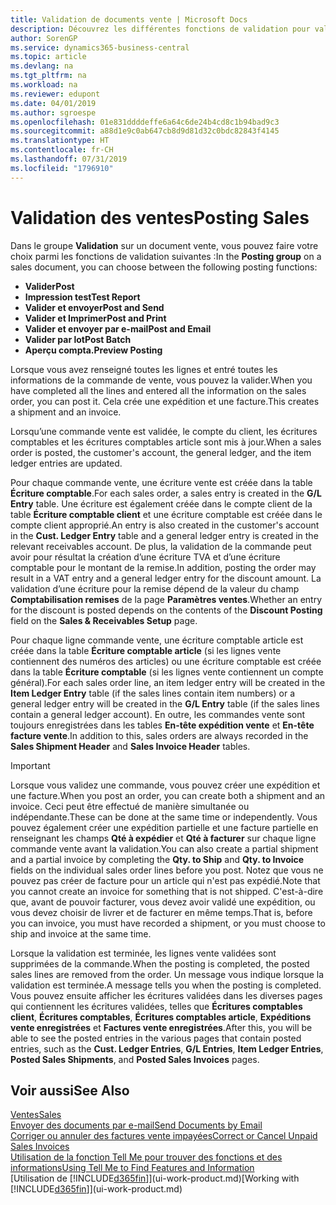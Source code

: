 ```yaml
---
title: Validation de documents vente | Microsoft Docs
description: Découvrez les différentes fonctions de validation pour valider les documents vente et comment mettre à jour les documents validés.
author: SorenGP
ms.service: dynamics365-business-central
ms.topic: article
ms.devlang: na
ms.tgt_pltfrm: na
ms.workload: na
ms.reviewer: edupont
ms.date: 04/01/2019
ms.author: sgroespe
ms.openlocfilehash: 01e831ddddeffe6a64c6de24b4cd8c1b94bad9c3
ms.sourcegitcommit: a88d1e9c0ab647cb8d9d81d32c0bdc82843f4145
ms.translationtype: HT
ms.contentlocale: fr-CH
ms.lasthandoff: 07/31/2019
ms.locfileid: "1796910"
---
```

# <a name="posting-sales"></a><span data-ttu-id="a6f9b-103">Validation des ventes</span><span class="sxs-lookup"><span data-stu-id="a6f9b-103">Posting Sales</span></span>
<span data-ttu-id="a6f9b-104">Dans le groupe **Validation** sur un document vente, vous pouvez faire votre choix parmi les fonctions de validation suivantes :</span><span class="sxs-lookup"><span data-stu-id="a6f9b-104">In the **Posting group** on a sales document, you can choose between the following posting functions:</span></span>

* <span data-ttu-id="a6f9b-105">**Valider**</span><span class="sxs-lookup"><span data-stu-id="a6f9b-105">**Post**</span></span>
* <span data-ttu-id="a6f9b-106">**Impression test**</span><span class="sxs-lookup"><span data-stu-id="a6f9b-106">**Test Report**</span></span>
* <span data-ttu-id="a6f9b-107">**Valider et envoyer**</span><span class="sxs-lookup"><span data-stu-id="a6f9b-107">**Post and Send**</span></span>
* <span data-ttu-id="a6f9b-108">**Valider et Imprimer**</span><span class="sxs-lookup"><span data-stu-id="a6f9b-108">**Post and Print**</span></span>
* <span data-ttu-id="a6f9b-109">**Valider et envoyer par e-mail**</span><span class="sxs-lookup"><span data-stu-id="a6f9b-109">**Post and Email**</span></span>
* <span data-ttu-id="a6f9b-110">**Valider par lot**</span><span class="sxs-lookup"><span data-stu-id="a6f9b-110">**Post Batch**</span></span>
* <span data-ttu-id="a6f9b-111">**Aperçu compta.**</span><span class="sxs-lookup"><span data-stu-id="a6f9b-111">**Preview Posting**</span></span>

<span data-ttu-id="a6f9b-112">Lorsque vous avez renseigné toutes les lignes et entré toutes les informations de la commande de vente, vous pouvez la valider.</span><span class="sxs-lookup"><span data-stu-id="a6f9b-112">When you have completed all the lines and entered all the information on the sales order, you can post it.</span></span> <span data-ttu-id="a6f9b-113">Cela crée une expédition et une facture.</span><span class="sxs-lookup"><span data-stu-id="a6f9b-113">This creates a shipment and an invoice.</span></span>

<span data-ttu-id="a6f9b-114">Lorsqu’une commande vente est validée, le compte du client, les écritures comptables et les écritures comptables article sont mis à jour.</span><span class="sxs-lookup"><span data-stu-id="a6f9b-114">When a sales order is posted, the customer's account, the general ledger, and the item ledger entries are updated.</span></span>

<span data-ttu-id="a6f9b-115">Pour chaque commande vente, une écriture vente est créée dans la table **Écriture comptable**.</span><span class="sxs-lookup"><span data-stu-id="a6f9b-115">For each sales order, a sales entry is created in the **G/L Entry** table.</span></span> <span data-ttu-id="a6f9b-116">Une écriture est également créée dans le compte client de la table **Écriture comptable client** et une écriture comptable est créée dans le compte client approprié.</span><span class="sxs-lookup"><span data-stu-id="a6f9b-116">An entry is also created in the customer's account in the **Cust. Ledger Entry** table and a general ledger entry is created in the relevant receivables account.</span></span> <span data-ttu-id="a6f9b-117">De plus, la validation de la commande peut avoir pour résultat la création d’une écriture TVA et d’une écriture comptable pour le montant de la remise.</span><span class="sxs-lookup"><span data-stu-id="a6f9b-117">In addition, posting the order may result in a VAT entry and a general ledger entry for the discount amount.</span></span> <span data-ttu-id="a6f9b-118">La validation d’une écriture pour la remise dépend de la valeur du champ **Comptabilisation remises** de la page **Paramètres ventes**.</span><span class="sxs-lookup"><span data-stu-id="a6f9b-118">Whether an entry for the discount is posted depends on the contents of the **Discount Posting** field on the **Sales & Receivables Setup** page.</span></span>

<span data-ttu-id="a6f9b-119">Pour chaque ligne commande vente, une écriture comptable article est créée dans la table **Écriture comptable article** (si les lignes vente contiennent des numéros des articles) ou une écriture comptable est créée dans la table **Écriture comptable** (si les lignes vente contiennent un compte général).</span><span class="sxs-lookup"><span data-stu-id="a6f9b-119">For each sales order line, an item ledger entry will be created in the **Item Ledger Entry** table (if the sales lines contain item numbers) or a general ledger entry will be created in the **G/L Entry** table (if the sales lines contain a general ledger account).</span></span> <span data-ttu-id="a6f9b-120">En outre, les commandes vente sont toujours enregistrées dans les tables **En-tête expédition vente** et **En-tête facture vente**.</span><span class="sxs-lookup"><span data-stu-id="a6f9b-120">In addition to this, sales orders are always recorded in the **Sales Shipment Header** and **Sales Invoice Header** tables.</span></span>

> [!IMPORTANT]  
>   <span data-ttu-id="a6f9b-121">Lorsque vous validez une commande, vous pouvez créer une expédition et une facture.</span><span class="sxs-lookup"><span data-stu-id="a6f9b-121">When you post an order, you can create both a shipment and an invoice.</span></span> <span data-ttu-id="a6f9b-122">Ceci peut être effectué de manière simultanée ou indépendante.</span><span class="sxs-lookup"><span data-stu-id="a6f9b-122">These can be done at the same time or independently.</span></span> <span data-ttu-id="a6f9b-123">Vous pouvez également créer une expédition partielle et une facture partielle en renseignant les champs **Qté à expédier** et **Qté à facturer** sur chaque ligne commande vente avant la validation.</span><span class="sxs-lookup"><span data-stu-id="a6f9b-123">You can also create a partial shipment and a partial invoice by completing the **Qty. to Ship** and **Qty. to Invoice** fields on the individual sales order lines before you post.</span></span> <span data-ttu-id="a6f9b-124">Notez que vous ne pouvez pas créer de facture pour un article qui n'est pas expédié.</span><span class="sxs-lookup"><span data-stu-id="a6f9b-124">Note that you cannot create an invoice for something that is not shipped.</span></span> <span data-ttu-id="a6f9b-125">C'est-à-dire que, avant de pouvoir facturer, vous devez avoir validé une expédition, ou vous devez choisir de livrer et de facturer en même temps.</span><span class="sxs-lookup"><span data-stu-id="a6f9b-125">That is, before you can invoice, you must have recorded a shipment, or you must choose to ship and invoice at the same time.</span></span>

<span data-ttu-id="a6f9b-126">Lorsque la validation est terminée, les lignes vente validées sont supprimées de la commande.</span><span class="sxs-lookup"><span data-stu-id="a6f9b-126">When the posting is completed, the posted sales lines are removed from the order.</span></span> <span data-ttu-id="a6f9b-127">Un message vous indique lorsque la validation est terminée.</span><span class="sxs-lookup"><span data-stu-id="a6f9b-127">A message tells you when the posting is completed.</span></span> <span data-ttu-id="a6f9b-128">Vous pouvez ensuite afficher les écritures validées dans les diverses pages qui contiennent les écritures validées, telles que **Écritures comptables client**, **Écritures comptables**, **Écritures comptables article**, **Expéditions vente enregistrées** et **Factures vente enregistrées**.</span><span class="sxs-lookup"><span data-stu-id="a6f9b-128">After this, you will be able to see the posted entries in the various pages that contain posted entries, such as the **Cust. Ledger Entries**, **G/L Entries**, **Item Ledger Entries**, **Posted Sales Shipments**, and **Posted Sales Invoices** pages.</span></span>  

## <a name="see-also"></a><span data-ttu-id="a6f9b-129">Voir aussi</span><span class="sxs-lookup"><span data-stu-id="a6f9b-129">See Also</span></span>

[<span data-ttu-id="a6f9b-130">Ventes</span><span class="sxs-lookup"><span data-stu-id="a6f9b-130">Sales</span></span>](sales-manage-sales.md)  
[<span data-ttu-id="a6f9b-131">Envoyer des documents par e-mail</span><span class="sxs-lookup"><span data-stu-id="a6f9b-131">Send Documents by Email</span></span>](ui-how-send-documents-email.md)  
[<span data-ttu-id="a6f9b-132">Corriger ou annuler des factures vente impayées</span><span class="sxs-lookup"><span data-stu-id="a6f9b-132">Correct or Cancel Unpaid Sales Invoices</span></span>](sales-how-correct-cancel-sales-invoice.md)  
[<span data-ttu-id="a6f9b-133">Utilisation de la fonction Tell Me pour trouver des fonctions et des informations</span><span class="sxs-lookup"><span data-stu-id="a6f9b-133">Using Tell Me to Find Features and Information</span></span>](ui-search.md)  
<span data-ttu-id="a6f9b-134">[Utilisation de [!INCLUDE[d365fin](includes/d365fin_md.md)]](ui-work-product.md)</span><span class="sxs-lookup"><span data-stu-id="a6f9b-134">[Working with [!INCLUDE[d365fin](includes/d365fin_md.md)]](ui-work-product.md)</span></span>
